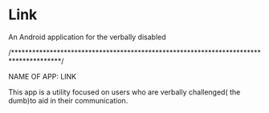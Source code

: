 # Link
An Android application for the verbally disabled

/**************************************************************************************/

NAME OF APP: 	LINK

This app is a utility focused on users who are verbally challenged( the dumb)to aid
in their communication.




